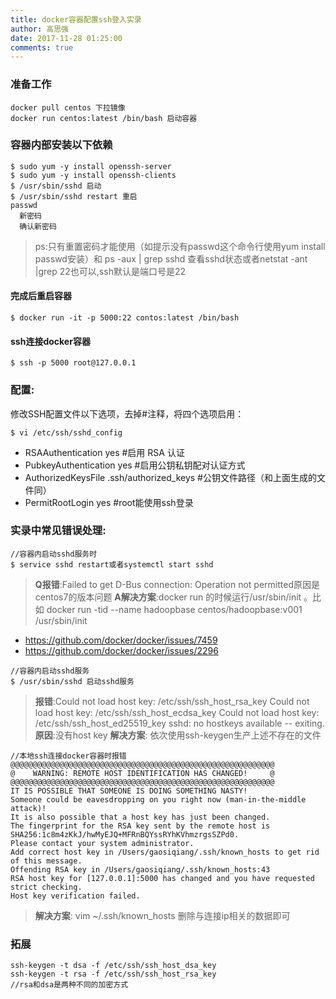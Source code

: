 ```yaml
---
title: docker容器配置ssh登入实录
author: 高思强
date: 2017-11-28 01:25:00
comments: true
---
```


### 准备工作
```code
docker pull centos 下拉镜像
docker run centos:latest /bin/bash 启动容器
```
### 容器内部安装以下依赖
```code
$ sudo yum -y install openssh-server
$ sudo yum -y install openssh-clients
$ /usr/sbin/sshd 启动
$ /usr/sbin/sshd restart 重启
passwd
  新密码
  确认新密码
```

>ps:只有重置密码才能使用（如提示没有passwd这个命令行使用yum install passwd安装）和 ps -aux | grep sshd 查看sshd状态或者netstat -ant |grep 22也可以,ssh默认是端口号是22
#### 完成后重启容器
```code
$ docker run -it -p 5000:22 contos:latest /bin/bash
```
#### ssh连接docker容器
```code
$ ssh -p 5000 root@127.0.0.1
```
### 配置:
修改SSH配置文件以下选项，去掉#注释，将四个选项启用：
```code
$ vi /etc/ssh/sshd_config
```
- RSAAuthentication yes #启用 RSA 认证
- PubkeyAuthentication yes #启用公钥私钥配对认证方式
- AuthorizedKeysFile .ssh/authorized_keys #公钥文件路径（和上面生成的文件同）
- PermitRootLogin yes #root能使用ssh登录

### 实录中常见错误处理:
```code
//容器内启动sshd服务时
$ service sshd restart或者systemctl start sshd
```
>**Q报错**:Failed to get D-Bus connection: Operation not permitted原因是centos7的版本问题
**A解决方案**:docker run 的时候运行/usr/sbin/init 。比如
docker run -tid --name hadoopbase centos/hadoopbase:v001 /usr/sbin/init
- https://github.com/docker/docker/issues/7459 
- https://github.com/docker/docker/issues/2296

```code
//容器内启动sshd服务
$ /usr/sbin/sshd 启动sshd服务
```
>**报错**:Could not load host key: /etc/ssh/ssh_host_rsa_key
Could not load host key: /etc/ssh/ssh_host_ecdsa_key
Could not load host key: /etc/ssh/ssh_host_ed25519_key
sshd: no hostkeys available -- exiting.
**原因**:没有host key
**解决方案**: 依次使用ssh-keygen生产上述不存在的文件

```code
//本地ssh连接docker容器时报错
@@@@@@@@@@@@@@@@@@@@@@@@@@@@@@@@@@@@@@@@@@@@@@@@@@@@@@@@@@@
@    WARNING: REMOTE HOST IDENTIFICATION HAS CHANGED!     @
@@@@@@@@@@@@@@@@@@@@@@@@@@@@@@@@@@@@@@@@@@@@@@@@@@@@@@@@@@@
IT IS POSSIBLE THAT SOMEONE IS DOING SOMETHING NASTY!
Someone could be eavesdropping on you right now (man-in-the-middle attack)!
It is also possible that a host key has just been changed.
The fingerprint for the RSA key sent by the remote host is
SHA256:1c8m4zKkJ/hwMyEJQ+MFRnBQYssRYhKVhmzrgsSZPd0.
Please contact your system administrator.
Add correct host key in /Users/gaosiqiang/.ssh/known_hosts to get rid of this message.
Offending RSA key in /Users/gaosiqiang/.ssh/known_hosts:43
RSA host key for [127.0.0.1]:5000 has changed and you have requested strict checking.
Host key verification failed.
```
>**解决方案**:
vim ~/.ssh/known_hosts
删除与连接ip相关的数据即可

### 拓展
```code
ssh-keygen -t dsa -f /etc/ssh/ssh_host_dsa_key
ssh-keygen -t rsa -f /etc/ssh/ssh_host_rsa_key
//rsa和dsa是两种不同的加密方式
```